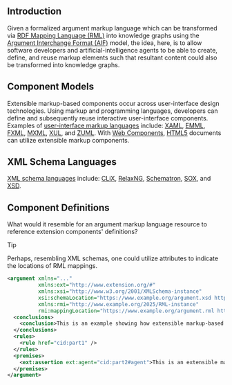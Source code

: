 ## Introduction

Given a formalized argument markup language which can be transformed via [RDF Mapping Language (RML)](https://kg-construct.github.io/rml-resources/portal/) into knowledge graphs using the [Argument Interchange Format (AIF)](https://en.wikipedia.org/wiki/Argument_Interchange_Format) model, the idea, here, is to allow software developers and artificial-intelligence agents to be able to create, define, and reuse markup elements such that resultant content could also be transformed into knowledge graphs.

## Component Models

Extensible markup-based components occur across user-interface design technologies. Using markup and programming languages, developers can define and subsequently reuse interactive user-interface components. Examples of [user-interface markup languages](https://en.wikipedia.org/wiki/Comparison_of_user_interface_markup_languages) include: [XAML](https://en.wikipedia.org/wiki/Extensible_Application_Markup_Language), [EMML](https://en.wikipedia.org/wiki/Enterprise_Mashup_Markup_Language), [FXML](https://en.wikipedia.org/wiki/FXML), [MXML](https://en.wikipedia.org/wiki/MXML), [XUL](https://en.wikipedia.org/wiki/XUL), and [ZUML](https://en.wikipedia.org/wiki/ZUML). With [Web Components](https://en.wikipedia.org/wiki/Web_Components), [HTML5](https://en.wikipedia.org/wiki/HTML5) documents can utilize extensible markup components.

## XML Schema Languages

[XML schema languages](https://en.wikipedia.org/wiki/XML_schema#Languages) include: [CLiX](https://en.wikipedia.org/wiki/CLiX_(markup)), [RelaxNG](https://en.wikipedia.org/wiki/RELAX_NG), [Schematron](https://en.wikipedia.org/wiki/Schematron), [SOX](https://en.wikipedia.org/wiki/Schema_for_Object-Oriented_XML), and [XSD](https://en.wikipedia.org/wiki/XML_Schema_(W3C)).

## Component Definitions

What would it resemble for an argument markup language resource to reference extension components' definitions?

> [!TIP]
>
> Perhaps, resembling XML schemas, one could utilize attributes to indicate the locations of RML mappings.
> 
> ```xml
> <argument xmlns="..."
>           xmlns:ext="http://www.extension.org/#"
>           xmlns:xsi="http://www.w3.org/2001/XMLSchema-instance"
>           xsi:schemaLocation="https://www.example.org/argument.xsd https://www.extension.org/assertion.xsd"
>           xmlns:rmi="http://www.example.org/2025/RML-instance"
>           rmi:mappingLocation="https://www.example.org/argument.rml https://www.extension.org/assertion.rml">
>   <conclusions>
>     <conclusion>This is an example showing how extensible markup-based components could be used.</conclusion>
>   </conclusions>
>   <rules>
>     <rule href="cid:part1" />
>   </rules>
>   <premises>
>     <ext:assertion ext:agent="cid:part2#agent">This is an extensible markup-based component.</ext:assertion>
>   </premises>
> </argument>
> ```
